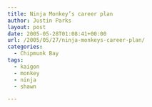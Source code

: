```yaml
---
title: Ninja Monkey’s career plan
author: Justin Parks
layout: post
date: 2005-05-28T01:08:41+00:00
url: /2005/05/27/ninja-monkeys-career-plan/
categories:
  - Chipmunk Bay
tags:
  - kaigon
  - monkey
  - ninja
  - shawn

---
```

